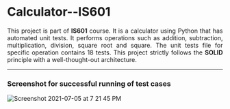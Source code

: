 # Calculator--IS601
<p align="justify">
  This project is part of <b>IS601</b> course. It is a calculator using Python that has automated unit tests. It performs operations such as addition, subtraction, multiplication, division, square root and square. The unit tests file for specific operation contains 18 tests. This project strictly follows the <b>SOLID</b> principle with a well-thought-out architecture. 
</p>

<hr>
<h3> Screenshot for successful running of test cases </h3>

![Screenshot 2021-07-05 at 7 21 45 PM](https://user-images.githubusercontent.com/81203429/124523797-90f26580-ddc6-11eb-8edf-1ecfdb3f0c54.png)


